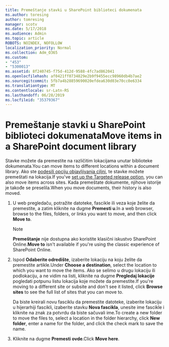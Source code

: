 ```yaml
---
title: Premeštanje stavki u SharePoint biblioteci dokumenata
ms.author: toresing
author: tomresing
manager: scotv
ms.date: 5/17/2018
ms.audience: Admin
ms.topic: article
ROBOTS: NOINDEX, NOFOLLOW
localization_priority: Normal
ms.collection: Adm_O365
ms.custom:
- "453"
- "5300013"
ms.assetid: 8f240745-f75d-412d-9588-4fc7ad862041
ms.openlocfilehash: af0421ff0734829e2b9f9455ecc98960db4b7ae2
ms.sourcegitcommit: 5fb7a4b28859690020efdea630d03e70cc0e6334
ms.translationtype: MT
ms.contentlocale: sr-Latn-RS
ms.lasthandoff: 06/28/2019
ms.locfileid: "35379367"
---
```

# <a name="move-items-in-a-sharepoint-document-library"></a><span data-ttu-id="5fbda-102">Premeštanje stavki u SharePoint biblioteci dokumenata</span><span class="sxs-lookup"><span data-stu-id="5fbda-102">Move items in a SharePoint document library</span></span>

<span data-ttu-id="5fbda-103">Stavke možete da premestite na različitim lokacijama unutar biblioteke dokumenata.</span><span class="sxs-lookup"><span data-stu-id="5fbda-103">You can move items to different locations within a document library.</span></span> <span data-ttu-id="5fbda-104">Ako ste [podesili opciju objavljivanja ciljni](https://go.microsoft.com/fwlink/?linkid=622980), te stavke možete premeštati na lokacija.</span><span class="sxs-lookup"><span data-stu-id="5fbda-104">If you've [set up the Targeted release option](https://go.microsoft.com/fwlink/?linkid=622980), you can also move items across sites.</span></span> <span data-ttu-id="5fbda-105">Kada premeštate dokumente, njihove istorije je takođe se preselila.</span><span class="sxs-lookup"><span data-stu-id="5fbda-105">When you move documents, their history is also moved.</span></span>
  
1. <span data-ttu-id="5fbda-106">U web pregledaču, potražite datoteke, fascikle ili veza koje želite da premestite, a zatim kliknite na dugme **Premesti u**.</span><span class="sxs-lookup"><span data-stu-id="5fbda-106">In a web browser, browse to the files, folders, or links you want to move, and then click **Move to**.</span></span>

    > [!NOTE]
    > <span data-ttu-id="5fbda-107">**Premeštanje** nije dostupna ako koristite klasični iskustvo SharePoint Online.</span><span class="sxs-lookup"><span data-stu-id="5fbda-107">**Move to** isn't available if you're using the classic experience of SharePoint Online.</span></span>
  
2. <span data-ttu-id="5fbda-108">Ispod **Odaberite odredište**, izaberite lokaciju na koju želite da premestite artikle.</span><span class="sxs-lookup"><span data-stu-id="5fbda-108">Under **Choose a destination**, select the location to which you want to move the items.</span></span> <span data-ttu-id="5fbda-109">Ako se selimo u drugu lokaciju ili podlokaciju, a ne vidim na listi, kliknite na dugme **Pregledaj lokacije** pogledati potpunu listu lokacija koje možete da premestite.</span><span class="sxs-lookup"><span data-stu-id="5fbda-109">If you're moving to a different site or subsite and don't see it listed, click **Browse sites** to see the full list of sites that you can move to.</span></span>

    <span data-ttu-id="5fbda-110">Da biste kreirali novu fasciklu da premestite datoteke, izaberite lokaciju u hijerarhiji fascikli, izaberite stavku **Nova fascikla**, unesite ime fascikle i kliknite na znak za potvrdu da biste sačuvali ime.</span><span class="sxs-lookup"><span data-stu-id="5fbda-110">To create a new folder to move the files to, select a location in the folder hierarchy, click **New folder**, enter a name for the folder, and click the check mark to save the name.</span></span>

3. <span data-ttu-id="5fbda-111">Kliknite na dugme **Premesti ovde**.</span><span class="sxs-lookup"><span data-stu-id="5fbda-111">Click **Move here**.</span></span>
